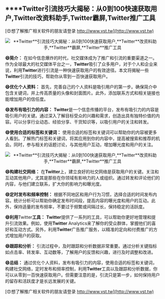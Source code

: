 ## ****Twitter**引流技巧大揭秘：从0到100快速获取用户,**Twitter**改资料助手,**Twitter**霸屏,**Twitter**推广工具**

[😍想了解推广相关软件的朋友请登录 http://www.vst.tw](http://www.vst.tw)

 <center><img src="https://vst.tw/MP4/tuiguang/png/6.png" alt="**Twitter**引流技巧大揭秘：从0到100快速获取用户,**Twitter**改资料助手,**Twitter**霸屏,**Twitter**推广工具"></center>

**😄简介：**
在如今信息爆炸的时代，社交媒体成为了推广和引流的重要渠道之一。作为全球最大的社交媒体平台之一，**Twitter**吸引了众多用户，对于个人和企业来说，利用**Twitter**进行引流是一种快速获取用户的有效途径。本文将揭秘一些**Twitter**引流的技巧，帮助你从零到一百快速获取用户。

**😄优化个人资料：**
首先，完善自己的个人资料是吸引用户的第一步。确保简介中包含关键词，并上传高质量的头像和封面图片。此外，添加联系方式和相关链接也能增加用户的信任度。

**😄发布有吸引力的内容：**
**Twitter**是一个信息传播的平台，发布有吸引力的内容是吸引用户的关键。通过深入了解目标受众的兴趣和需求，创造出具有独特价值的内容。可以分享行业动态、经验分享、干货知识等，以吸引用户的关注和转发。

**😄使用合适的标签和关键词：**
使用合适的标签和关键词可以帮助你的内容被更多人看到。了解热门标签和关键词，将其应用到你的内容中，提高被搜索和推荐的机会。同时，参与相关的话题讨论，与其他用户互动，增加曝光度和用户的关注。

 <center><img src="https://vst.tw/MP4/tuiguang/png/5.png" alt="**Twitter**引流技巧大揭秘：从0到100快速获取用户,**Twitter**改资料助手,**Twitter**霸屏,**Twitter**推广工具"></center>

**😄构建社交网络：**
在**Twitter**上，建立良好的社交网络是获取用户的关键。关注和互动其他用户，尤其是那些在你领域有影响力的人或组织。通过转发和评论他们的内容，与他们建立联系，扩大你的影响力和曝光度。

**😄定时发布和频率控制：**
根据不同地区和用户行为习惯，选择合适的时间发布内容。统计分析可以帮助你确定发布时间段，提高内容的曝光度和用户的互动。此外，保持适量的发布频率，不要过于频繁或间隔过长，保持稳定的活跃度。

**😄利用**Twitter**工具：**
**Twitter**提供了一系列的工具，可以帮助你更好地管理和提升引流效果。例如，使用**Twitter** Analytics来了解你的受众群体，掌握他们的喜好和互动方式。另外，利用**Twitter**广告推广服务，以精准的定向和付费推广的方式增加用户的获取。

**😄跟踪和分析：**
引流过程中，及时跟踪和分析数据非常重要。通过分析关键指标如点击率、转发率、互动数等，了解用户的反馈和兴趣，进行及时调整和改进。

**😄总结：**
通过优化个人资料，发布有吸引力的内容，使用合适的标签和关键词，构建社交网络，定时发布和频率控制，利用**Twitter**工具以及跟踪和分析数据，你可以从零到一百快速获取用户。但需要注意的是，引流只是第一步，如何保持用户的留存和活跃度才是长远发展的关键。

[😍想了解推广相关软件的朋友请登录 http://www.vst.tw](http://www.vst.tw)



